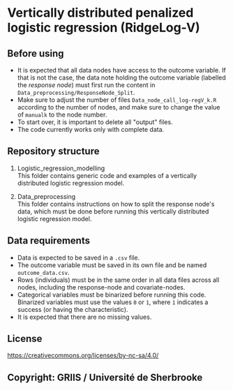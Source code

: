 # Vertically distributed penalized logistic regression (RidgeLog-V)

## Before using

- It is expected that all data nodes have access to the outcome variable. If that is not the case, the data note holding the outcome variable (labelled the *response node*) must first run the content in `Data_preprocessing/ResponseNode_Split`.
- Make sure to adjust the number of files `Data_node_call_log-regV_k.R` according to the number of nodes, and make sure to change the value of `manualk` to the node number.
- To start over, it is important to delete all "output" files.
- The code currently works only with complete data.

## Repository structure

1. Logistic_regression_modelling  
This folder contains generic code and examples of a vertically distributed logistic regression model.

2. Data_preprocessing  
This folder contains instructions on how to split the response node's data, which must be done before running this vertically distributed logistic regression model.

## Data requirements

- Data is expected to be saved in a `.csv` file.
- The outcome variable must be saved in its own file and be named `outcome_data.csv`.
- Rows (individuals) must be in the same order in all data files across all nodes, including the response-node and covariate-nodes.
- Categorical variables must be binarized before running this code. Binarized variables must use the values `0` or `1`, where `1` indicates a success (or having the characteristic).
- It is expected that there are no missing values.

## License

https://creativecommons.org/licenses/by-nc-sa/4.0/

## Copyright: GRIIS / Université de Sherbrooke
